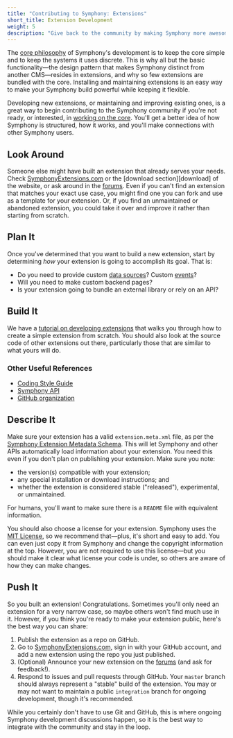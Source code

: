 ```yaml
---
title: "Contributing to Symphony: Extensions"
short_title: Extension Development
weight: 5
description: "Give back to the community by making Symphony more awesome."
---
```


The [core philosophy][tao] of Symphony's development is to keep the core simple and to keep the systems it uses discrete. This is why all but the basic functionality—the design pattern that makes Symphony distinct from another CMS—resides in extensions, and why so few extensions are bundled with the core. Installing and maintaining extensions is an easy way to make your Symphony build powerful while keeping it flexible.

Developing new extensions, or maintaining and improving existing ones, is a great way to begin contributing to the Symphony community if you're not ready, or interested, in [working on the core][core]. You'll get a better idea of how Symphony is structured, how it works, and you'll make connections with other Symphony users.

## Look Around

Someone else might have built an extension that already serves your needs. Check [SymphonyExtensions.com][] or the [download section][download] of the website, or ask around in the [forums][]. Even if you can't find an extension that matches your exact use case, you might find one you can fork and use as a template for your extension. Or, if you find an unmaintained or abandoned extension, you could take it over and improve it rather than starting from scratch.

## Plan It

Once you've determined that you want to build a new extension, start by determining *how* your extension is going to accomplish its goal. That is:

- Do you need to provide custom [data sources][]? Custom [events][]?
- Will you need to make custom backend pages?
- Is your extension going to bundle an external library or rely on an API?

## Build It

We have a [tutorial on developing extensions][tutorial] that walks you through how to create a simple extension from scratch. You should also look at the source code of other extensions out there, particularly those that are similar to what yours will do.

### Other Useful References

- [Coding Style Guide]({{site.baseurl/community/coding-style-guide.html}})
- [Symphony API](http://getsymphony.com/learn/api/)
- [GitHub organization](https://github.com/symphonycms/)

## Describe It

Make sure your extension has a valid `extension.meta.xml` file, as per the [Symphony Extension Metadata Schema][schema]. This will let Symphony and other APIs automatically load information about your extension. You need this even if you don't plan on publishing your extension. Make sure you note:

- the version(s) compatible with your extension;
- any special installation or download instructions; and
- whether the extension is considered stable ("released"), experimental, or unmaintained.

For humans, you'll want to make sure there is a `README` file with equivalent information.

You should also choose a license for your extension. Symphony uses the [MIT License][mit], so we recommend that—plus, it's short and easy to add. You can even just copy it from Symphony and change the copyright information at the top. However, you are not required to use this license—but you should make it clear what license your code is under, so others are aware of how they can make changes.

## Push It
So you built an extension! Congratulations. Sometimes you'll only need an extension for a very narrow case, so maybe others won't find much use in it. However, if you think you're ready to make your extension public, here's the best way you can share:

1. Publish the extension as a repo on GitHub.
1. Go to [SymphonyExtensions.com][], sign in with your GitHub account, and add a new extension using the repo you just published.
1. (Optional) Announce your new extension on the [forums][] (and ask for feedback!).
1. Respond to issues and pull requests through GitHub. Your `master` branch should always represent a "stable" build of the extension. You may or may not want to maintain a public `integration` branch for ongoing development, though it's recommended.

While you certainly don't have to use Git and GitHub, this is where ongoing Symphony development discussions happen, so it is the best way to integrate with the community and stay in the loop.

[core]: {{site.baseurl}}/community/contributing-to-symphony.html
[data sources]: {{site.baseurl}}/concepts/data-sources/
[events]: {{site.baseurl}}/concepts/events/
[forums]: http://getsymphony.com/discuss/
[mit]: https://github.com/symphonycms/symphony-2/blob/master/LICENCE
[schema]: http://symphonyextensions.com/schemas/extension/1.0/
[SymphonyExtensions.com]: http://symphonyextensions.com/
[tao]: {{site.baseurl}}/guides/articles/the-tao-of-symphony.html
[tutorial]: {{site.baseurl}}/guides/tutorials/developing-an-extension.html
